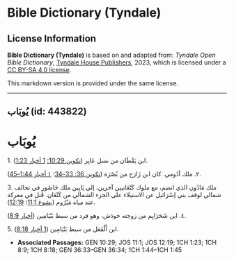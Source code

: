 # Bible Dictionary (Tyndale)

## License Information

**Bible Dictionary (Tyndale)** is based on and adapted from: _Tyndale Open Bible Dictionary_, [Tyndale House Publishers](https://tyndaleopenresources.com/), 2023, which is licensed under a [CC BY-SA 4.0 license](https://creativecommons.org/licenses/by-sa/4.0/legalcode.en).

This markdown version is provided under the same license.



--------------------------------

## يُوبَاب (id: 443822)

يُوبَاب
=======

1\. ابن يَقْطَان من نسل عَابِر ([تكوين 10:29؛](https://ref.ly/Gen10:29) [1 أخبار 1:23](https://ref.ly/1Chr1:23)).

٢. ملك أدُومي. كان ابن زَارَح من بُصْرَة ([تكوين 36: 33–34](https://ref.ly/Gen36:33-Gen36:34)؛ [١ أخبار 1:44–45](https://ref.ly/1Chr1:44-1Chr1:45)).

3\. ملك مَادُون الذي انضم، مع ملوك كَنْعَانيين آخرين، إلى يَابِين ملك حَاصُور في تحالف شمالي لوقف بني إسْرَائيل عن الاستيلاء على الجزء الشمالي من كَنْعَان. قُتل في معركة عند مياه مَيْرُوم ([يشوع 11:1](https://ref.ly/Josh11:1)؛ [12:19](https://ref.ly/Josh12:19)).

٤. ابن شَحَرَايِم من زوجته خودَش، وهو فرد من سبط بَنْيَامِين ([أخبار 8:9](https://ref.ly/1Chr8:9)).

5\. ابن أَلْفَعَل من سبط بَنْيَامِين ([1 أخبار 8:18](https://ref.ly/1Chr8:18)).

* **Associated Passages:** GEN 10:29; JOS 11:1; JOS 12:19; 1CH 1:23; 1CH 8:9; 1CH 8:18; GEN 36:33–GEN 36:34; 1CH 1:44–1CH 1:45

